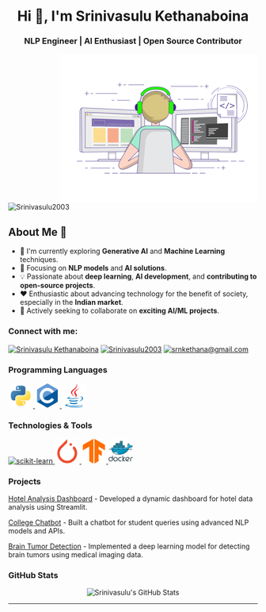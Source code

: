 <h1 align="center">Hi 👋, I'm <strong>Srinivasulu Kethanaboina</strong></h1>
<h3 align="center">NLP Engineer | AI Enthusiast | Open Source Contributor</h3>
<img align="right" alt="Coding" width="400" src="https://raw.githubusercontent.com/Srinivasulu2003/Srinivasulu2003/refs/heads/main/aa.gif">
<p align="left"> <img src="https://komarev.com/ghpvc/?username=Srinivasulu2003&label=Profile%20views&color=0e75b6&style=flat" alt="Srinivasulu2003" /> </p>

## About Me 🌟
- 🔭 I'm currently exploring **Generative AI** and **Machine Learning** techniques.
- 🌱 Focusing on **NLP models** and **AI solutions**.
- 💡 Passionate about **deep learning**, **AI development**, and **contributing to open-source projects**.
- ❤️ Enthusiastic about advancing technology for the benefit of society, especially in the **Indian market**.
- 🤝 Actively seeking to collaborate on **exciting AI/ML projects**.

<h3 align="left">Connect with me:</h3>
<p align="left">
  <a href="https://linkedin.com/in/srinivasulu-kethanaboina-1a3452274/" target="blank"><img align="center" src="https://img.shields.io/badge/LinkedIn-0A66C2?style=for-the-badge&logo=linkedin&logoColor=white" alt="Srinivasulu Kethanaboina" height="30" width="100" /></a>
  <a href="https://github.com/Srinivasulu2003" target="blank"><img align="center" src="https://img.shields.io/badge/GitHub-181717?style=for-the-badge&logo=github&logoColor=white" alt="Srinivasulu2003" height="30" width="100" /></a>
  <a href="mailto:srnkethana@gmail.com" target="blank"><img align="center" src="https://img.shields.io/badge/Email-Contact-red" alt="srnkethana@gmail.com" height="30" width="100" /></a>
</p>

<h3 align="left">Programming Languages</h3>
<p align="left"> 
    <a href="https://www.python.org" target="_blank" rel="noreferrer"> <img src="https://raw.githubusercontent.com/devicons/devicon/master/icons/python/python-original.svg" alt="python" width="50" height="50"/> </a> 
    <a href="https://www.cprogramming.com/" target="_blank" rel="noreferrer"> <img src="https://raw.githubusercontent.com/devicons/devicon/master/icons/c/c-original.svg" alt="c" width="50" height="50"/> </a> 
    <a href="https://www.java.com" target="_blank" rel="noreferrer"> <img src="https://raw.githubusercontent.com/devicons/devicon/master/icons/java/java-original.svg" alt="java" width="50" height="50"/> </a>
</p>

<h3 align="left">Technologies & Tools</h3>
<p align="left"> 
    <a href="https://scikit-learn.org/" target="_blank" rel="noreferrer"> <img src="https://upload.wikimedia.org/wikipedia/commons/0/05/Scikit_learn_logo_small.svg" alt="scikit-learn" width="50" height="50"/> </a>
    <a href="https://pytorch.org/" target="_blank" rel="noreferrer"> <img src="https://raw.githubusercontent.com/devicons/devicon/master/icons/pytorch/pytorch-original.svg" alt="pytorch" width="50" height="50"/> </a>
    <a href="https://tensorflow.org" target="_blank" rel="noreferrer"> <img src="https://raw.githubusercontent.com/devicons/devicon/master/icons/tensorflow/tensorflow-original.svg" alt="tensorflow" width="50" height="50"/> </a>
    <a href="https://www.docker.com/" target="_blank" rel="noreferrer"> <img src="https://raw.githubusercontent.com/devicons/devicon/master/icons/docker/docker-original-wordmark.svg" alt="docker" width="50" height="50"/> </a>
</p>

<h3 align="left">Projects</h3>
<p align="left">
  <a href="https://github.com/Srinivasulu2003/Hotel-Analysis-Dashboard" target="_blank">Hotel Analysis Dashboard</a> - Developed a dynamic dashboard for hotel data analysis using Streamlit.
</p>
<p align="left">
  <a href="https://github.com/Srinivasulu2003/College-Chatbot" target="_blank">College Chatbot</a> - Built a chatbot for student queries using advanced NLP models and APIs.
</p>
<p align="left">
  <a href="https://github.com/Srinivasulu2003/Brain-Tumor-Detection" target="_blank">Brain Tumor Detection</a> - Implemented a deep learning model for detecting brain tumors using medical imaging data.
</p>

<h3 align="left">GitHub Stats</h3>
<div align="center">
  <img width="390" src="https://github-readme-stats.vercel.app/api?username=Srinivasulu2003&show_icons=true&theme=radical&border_radius=10" alt="Srinivasulu's GitHub Stats"/>
</div>

<hr/>
